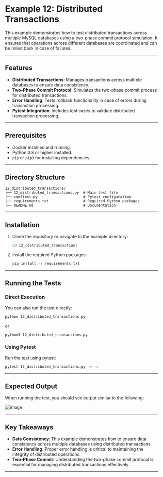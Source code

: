 # Example 12: Distributed Transactions

This example demonstrates how to test distributed transactions across multiple MySQL databases using a two-phase commit protocol simulation. It ensures that operations across different databases are coordinated and can be rolled back in case of failures.

---

## Features

- **Distributed Transactions**: Manages transactions across multiple databases to ensure data consistency.
- **Two-Phase Commit Protocol**: Simulates the two-phase commit process for distributed transactions.
- **Error Handling**: Tests rollback functionality in case of errors during transaction processing.
- **Pytest Integration**: Includes test cases to validate distributed transaction processing.

---

## Prerequisites

- Docker installed and running.
- Python 3.8 or higher installed.
- `pip` or `pip3` for installing dependencies.

---

## Directory Structure

```
12_distributed_transactions/
├── 12_distributed_transactions.py  # Main test file
├── conftest.py                     # Pytest configuration
├── requirements.txt                # Required Python packages
└── README.md                       # Documentation
```

---

## Installation

1. Clone the repository or navigate to the example directory:
   ```bash
   cd 12_distributed_transactions
   ```

2. Install the required Python packages:
   ```bash
   pip install -r requirements.txt
   ```

---

## Running the Tests

### Direct Execution

You can also run the test directly:
```bash
python 12_distributed_transactions.py
```
or
```bash
python3 12_distributed_transactions.py
```

### Using Pytest

Run the test using pytest:
```bash
pytest 12_distributed_transactions.py -v -s
```


---

## Expected Output

When running the test, you should see output similar to the following:

![image](https://github.com/user-attachments/assets/7c8dc8b7-a5a8-4795-b8f4-fc3d20241996)

---

## Key Takeaways

- **Data Consistency**: This example demonstrates how to ensure data consistency across multiple databases using distributed transactions.
- **Error Handling**: Proper error handling is critical to maintaining the integrity of distributed operations.
- **Two-Phase Commit**: Understanding the two-phase commit protocol is essential for managing distributed transactions effectively.

---
